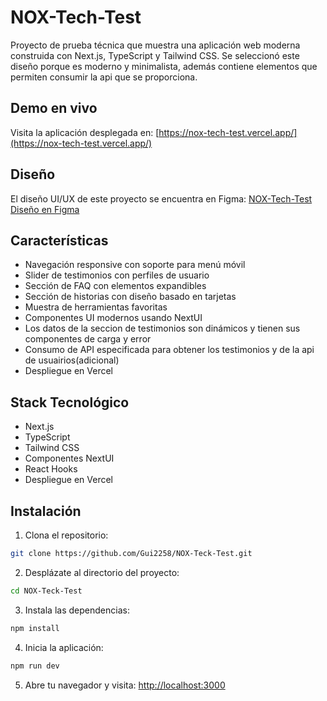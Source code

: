 # NOX-Tech-Test

Proyecto de prueba técnica que muestra una aplicación web moderna construida con Next.js, TypeScript y Tailwind CSS. Se seleccionó este diseño porque es moderno y minimalista, además contiene elementos que permiten consumir la api que se proporciona.

## Demo en vivo

Visita la aplicación desplegada en: [https://nox-tech-test.vercel.app/](https://nox-tech-test.vercel.app/)

## Diseño

El diseño UI/UX de este proyecto se encuentra en Figma:
[NOX-Tech-Test Diseño en Figma](https://www.figma.com/file/0Vv6FxcHkQRAHlK9kOLFsD/Nox-Tech-Test?type=design&node-id=0%3A1&mode=design&t=Ys5Pu7Pu7Pu7Pu7-1)

## Características

- Navegación responsive con soporte para menú móvil
- Slider de testimonios con perfiles de usuario
- Sección de FAQ con elementos expandibles
- Sección de historias con diseño basado en tarjetas
- Muestra de herramientas favoritas
- Componentes UI modernos usando NextUI
- Los datos de la seccion de testimonios son dinámicos y tienen sus componentes de carga y error
- Consumo de API especificada para obtener los testimonios y de la api de usuairios(adicional)
- Despliegue en Vercel

## Stack Tecnológico

- Next.js
- TypeScript
- Tailwind CSS
- Componentes NextUI
- React Hooks
- Despliegue en Vercel

## Instalación

1. Clona el repositorio:

```bash
git clone https://github.com/Gui2258/NOX-Teck-Test.git
```


2. Desplázate al directorio del proyecto:

```bash
cd NOX-Teck-Test
```

3. Instala las dependencias:



```bash
npm install 
```

4. Inicia la aplicación:

```bash
npm run dev
```

5. Abre tu navegador y visita: [http://localhost:3000](http://localhost:3000)

